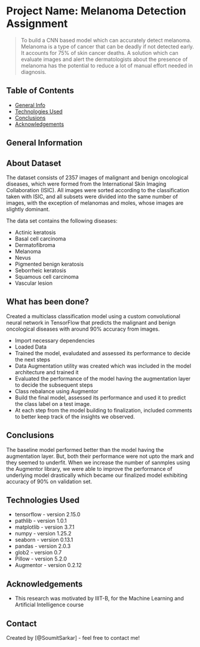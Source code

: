 # Project Name: Melanoma Detection Assignment
> To build a CNN based model which can accurately detect melanoma. Melanoma is a type of cancer that can be deadly if not detected early. It accounts for 75% of skin cancer deaths. A solution which can evaluate images and alert the dermatologists about the presence of melanoma has the potential to reduce a lot of manual effort needed in diagnosis.


## Table of Contents
* [General Info](#general-information)
* [Technologies Used](#technologies-used)
* [Conclusions](#conclusions)
* [Acknowledgements](#acknowledgements)


## General Information

## About Dataset
The dataset consists of 2357 images of malignant and benign oncological diseases, which were formed from the International Skin Imaging Collaboration (ISIC). All images were sorted according to the classification taken with ISIC, and all subsets were divided into the same number of images, with the exception of melanomas and moles, whose images are slightly dominant.

The data set contains the following diseases:

 - Actinic keratosis
 - Basal cell carcinoma
 - Dermatofibroma
 - Melanoma
 - Nevus
 - Pigmented benign keratosis
 - Seborrheic keratosis
 - Squamous cell carcinoma
 - Vascular lesion

## What has been done?
Created a multiclass classification model using a custom convolutional neural network in TensorFlow that predicts the malignant and benign oncological diseases with around 90% accuracy from images.

 - Import necessary dependencies
 - Loaded Data
 - Trained the model, evaludated and assessed its performance to decide the next steps
 - Data Augmentation utility was created which was included in the model architecture and trained it
 - Evaluated the performance of the model having the augmentation layer to decide the subsequent steps
 - Class rebalance using Augmentor
 - Build the final model, assessed its performance and used it to predict the class label on a test image.
 - At each step from the model building to finalization, included comments to better keep track of the insights we observed. 



## Conclusions
The baseline model performed better than the model having the augmentation layer. But, both their performance were not upto the mark and they seemed to underfit. When we increase the number of sanmples using the Augmentor library, we were able to improve the performance of underlying model drastically which became our finalized model exhibiting accuracy of 90% on validation set.


## Technologies Used
- tensorflow - version 2.15.0
- pathlib  - version 1.0.1
- matplotlib - version 3.7.1
- numpy - version 1.25.2
- seaborn - version 0.13.1
- pandas - version 2.0.3
- glob2 - version 0.7
- Pillow - version 5.2.0
- Augmentor - version 0.2.12


## Acknowledgements
- This research was motivated by IIIT-B, for the Machine Learning and Artificial Intelligence course


## Contact
Created by [@SoumitSarkar] - feel free to contact me!
